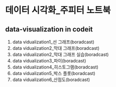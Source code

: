 # 데이터 시각화_주피터 노트북
## data-visualization in codeit

1. data vidualization1_선 그래프(boradcast)
2. data vidualization2_막대 그래프(boradcast)
3. data vidualization2_막대 그래프 실습(boradcast)
4. data vidualization3_파이(boradcast)
5. data vidualization4_히스토그램(boradcast)
6. data vidualization5_박스 플롯(boradcast)
7. data vidualization6_산점도(boradcast)
